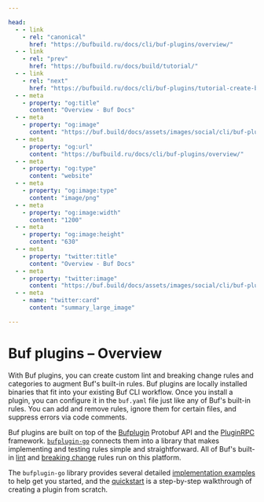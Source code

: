 ```yaml
---

head:
  - - link
    - rel: "canonical"
      href: "https://bufbuild.ru/docs/cli/buf-plugins/overview/"
  - - link
    - rel: "prev"
      href: "https://bufbuild.ru/docs/build/tutorial/"
  - - link
    - rel: "next"
      href: "https://bufbuild.ru/docs/cli/buf-plugins/tutorial-create-buf-plugin/"
  - - meta
    - property: "og:title"
      content: "Overview - Buf Docs"
  - - meta
    - property: "og:image"
      content: "https://buf.build/docs/assets/images/social/cli/buf-plugins/overview.png"
  - - meta
    - property: "og:url"
      content: "https://bufbuild.ru/docs/cli/buf-plugins/overview/"
  - - meta
    - property: "og:type"
      content: "website"
  - - meta
    - property: "og:image:type"
      content: "image/png"
  - - meta
    - property: "og:image:width"
      content: "1200"
  - - meta
    - property: "og:image:height"
      content: "630"
  - - meta
    - property: "twitter:title"
      content: "Overview - Buf Docs"
  - - meta
    - property: "twitter:image"
      content: "https://buf.build/docs/assets/images/social/cli/buf-plugins/overview.png"
  - - meta
    - name: "twitter:card"
      content: "summary_large_image"

---
```


# Buf plugins – Overview

With Buf plugins, you can create custom lint and breaking change rules and categories to augment Buf's built-in rules. Buf plugins are locally installed binaries that fit into your existing Buf CLI workflow. Once you install a plugin, you can configure it in the `buf.yaml` file just like any of Buf's built-in rules. You can add and remove rules, ignore them for certain files, and suppress errors via code comments.

Buf plugins are built on top of the [Bufplugin](https://github.com/bufbuild/bufplugin) Protobuf API and the [PluginRPC](https://github.com/pluginrpc) framework. [`bufplugin-go`](https://github.com/bufbuild/bufplugin-go) connects them into a library that makes implementing and testing rules simple and straightforward. All of Buf's built-in [lint](../../../lint/rules/) and [breaking change](../../../breaking/rules/) rules run on this platform.

The `bufplugin-go` library provides several detailed [implementation examples](https://github.com/bufbuild/bufplugin-go?tab=readme-ov-file#examples) to help get you started, and the [quickstart](../tutorial-create-buf-plugin/) is a step-by-step walkthrough of creating a plugin from scratch.
